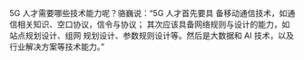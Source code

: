 5G 人才需要哪些技术能力呢？骆巍说：“5G 人才首先要具
备移动通信技术，如通信相关知识、空口协议，信令与协议；
其次应该具备网络规则与设计的能力，如站点规划设计、组网
规划设计、参数规则设计等。然后是大数据和 AI 技术，以及
行业解决方案等技术能力。”